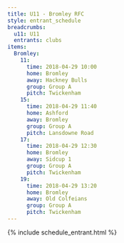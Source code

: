 ```yaml
---
title: U11 - Bromley RFC
style: entrant_schedule
breadcrumbs:
  u11: U11
  entrants: clubs
items:
  Bromley:
    11:
      time: 2018-04-29 10:00
      home: Bromley
      away: Hackney Bulls
      group: Group A
      pitch: Twickenham
    15:
      time: 2018-04-29 11:40
      home: Ashford
      away: Bromley
      group: Group A
      pitch: Lansdowne Road
    17:
      time: 2018-04-29 12:30
      home: Bromley
      away: Sidcup 1
      group: Group A
      pitch: Twickenham
    19:
      time: 2018-04-29 13:20
      home: Bromley
      away: Old Colfeians
      group: Group A
      pitch: Twickenham
---
```


{% include schedule_entrant.html %}

